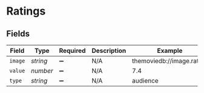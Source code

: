 # Ratings


## Fields

| Field                     | Type                      | Required                  | Description               | Example                   |
| ------------------------- | ------------------------- | ------------------------- | ------------------------- | ------------------------- |
| `image`                   | *string*                  | :heavy_minus_sign:        | N/A                       | themoviedb://image.rating |
| `value`                   | *number*                  | :heavy_minus_sign:        | N/A                       | 7.4                       |
| `type`                    | *string*                  | :heavy_minus_sign:        | N/A                       | audience                  |